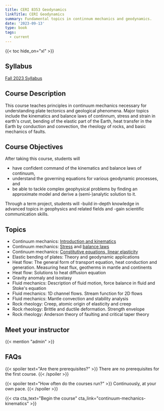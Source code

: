 ```yaml
---
title: CERI 8353 Geodynamics
linkTitle: CERI Geodynamics
summary: Fundamental topics in continnum mechanics and geodynamics.
date: '2023-09-13'
type: book
tags:
  - current
---
```


<!-- {{< figure src="featured.jpg" >}} -->

{{< toc hide_on="xl" >}}

## Syllabus

[Fall 2023 Syllabus](/uploads/geodynamics/CERI-7353-8353_Geodynamics_Syllabus_Fall2023.pdf)

## Course Description

This course teaches principles in continuum mechanics necessary for understanding plate tectonics and geological phenomena. Major topics include the kinematics and balance laws of continnum, stress and strain in earth's crust, bending of the elastic part of the Earth, heat transfer in the Earth by conduction and convection, the rheology of rocks, and basic mechanics of faults.


## Course Objectives

After taking this course, students will
- have confident command of the kinematics and balance laws of continuum,
- understand the governing equations for various geodynamic processes, and
- be able to tackle complex geophysical problems by finding an approximate model and derive a (semi-)analytic solution to it.

Through a term project, students will 
-build in-depth knowledge in advanced topics in geophysics and related fields and
-gain scientific communication skills.

## Topics
<!--Fundamental {{<hl>}}Python programming skills{{</hl>}}-->
- Continuum mechanics: [Introduction and kinematics](/uploads/geodynamics/ContinuumMechanics-Kinematics.pdf)
- Continuum mechanics: [Stress](/uploads/geodynamics/ContinuumMechanics-Stress.pdf) and [balance laws](/uploads/geodynamics/ContinuumMechanics-BalanceLaws.pdf)
- Continuum mechanics: [Constitutive equations, linear elasticity](/uploads/geodynamics/ContinuumMechanics-ConstitutiveRelation.pdf)
- Elastic bending of plates: Theory and geodynamic applications
- Heat flow: The general form of transport equation, heat conduction and generation. Measuring heat flux, geotherms in mantle and continents
- Heat flow: Solutions to heat diffusion equation
- Gravity anomaly and isostasy
- Fluid mechanics: Description of fluid motion, force balance in fluid and Stoke's equation
- Fluid mechanics: 1D channel flows. Stream function for 2D flows
- Fluid mechanics: Mantle convection and stability analysis
- Rock rheology: Creep, atomic origin of elasticity and creep
- Rock rheology: Brittle and ductile deformation. Strength envelope
- Rock rheology: Anderson theory of faulting and critical taper theory

<!--
## Courses in this program

{{< list_children >}}
-->
## Meet your instructor

{{< mention "admin" >}}

## FAQs

{{< spoiler text="Are there prerequisites?" >}}
There are no prerequisites for the first course.
{{< /spoiler >}}

{{< spoiler text="How often do the courses run?" >}}
Continuously, at your own pace.
{{< /spoiler >}}

{{< cta cta_text="Begin the course" cta_link="continuum-mechanics-kinematics" >}}
